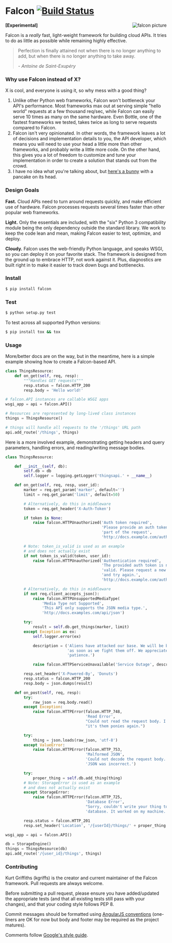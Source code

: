 Falcon [![Build Status](https://travis-ci.org/racker/falcon.png)](https://travis-ci.org/racker/falcon)
======

<img align="right" style="padding-left: 10px" src="https://upload.wikimedia.org/wikipedia/commons/thumb/3/39/Brown-Falcon%2C-Vic%2C-3.1.2008.jpg/160px-Brown-Falcon%2C-Vic%2C-3.1.2008.jpg" alt="falcon picture" />

**[Experimental]**

Falcon is a *really* fast, light-weight framework for building cloud APIs. It tries to do as little as possible while remaining highly effective.

> Perfection is finally attained not when there is no longer anything to add, but when there is no longer anything to take away.
>
> *- Antoine de Saint-Exupéry*

### Why use Falcon instead of X? ###

X is cool, and everyone is using it, so why mess with a good thing?

1. Unlike other Python web frameworks, Falcon won't bottleneck your API's performance. Most frameworks max out at serving simple "hello world" requests at a few thousand req/sec, while Falcon can easily serve 10 times as many on the same hardware. Even Bottle, one of the fastest frameworks we tested, takes twice as long to serve requests compared to Falcon.
2. Falcon isn't very opinionated. In other words, the framework leaves a lot of decisions and implementation details to you, the API developer, which means you will need to use your head a little more than other frameworks, and probably write a little more code. On the other hand, this gives you a lot of freedom to customize and tune your implementation in order to create a solution that stands out from the crowd. 
3. I have no idea what you're talking about, but [here's a bunny][bunny] with a pancake on its head.

[bunny]: http://www.thepartyanimal-blog.org/wp-content/uploads/2012/04/pancake_bunny.jpg

### Design Goals ###

**Fast.** Cloud APIs need to turn around requests quickly, and make efficient use of hardware. Falcon processes requests several times faster than other popular web frameworks.

**Light.** Only the essentials are included, with the "six" Python 3 compatibility module being the only dependency outside the standard library. We work to keep the code lean and mean, making Falcon easier to test, optimize, and deploy. 

**Cloudy.** Falcon uses the web-friendly Python language, and speaks WSGI, so you can deploy it on your favorite stack. The framework is designed from the ground up to embrace HTTP, not work against it. Plus, diagnostics are built right in to make it easier to track down bugs and bottlenecks.


### Install ###

```bash
$ pip install falcon
```

### Test ###

```bash
$ python setup.py test
```

To test across all supported Python versions:

```bash
$ pip install tox && tox
```

### Usage ###

More/better docs are on the way, but in the meantime, here is a simple example showing how to create a Falcon-based API.

```python
class ThingsResource:
    def on_get(self, req, resp):
        """Handles GET requests"""
        resp.status = falcon.HTTP_200
        resp.body = 'Hello world!'

# falcon.API instances are callable WSGI apps
wsgi_app = api = falcon.API()

# Resources are represented by long-lived class instances
things = ThingsResource()

# things will handle all requests to the '/things' URL path
api.add_route('/things', things)
```

Here is a more involved example, demonstrating getting headers and query parameters, handling errors, and reading/writing message bodies.

```python
class ThingsResource:

    def __init__(self, db):
        self.db = db
        self.logger = logging.getLogger('thingsapi.' + __name__)

    def on_get(self, req, resp, user_id):
        marker = req.get_param('marker', default='')
        limit = req.get_param('limit', default=50)

        # Alternatively, do this in middleware
        token = req.get_header('X-Auth-Token')

        if token is None:
            raise falcon.HTTPUnauthorized('Auth token required',
                                          'Please provide an auth token as '
                                          'part of the request',
                                          'http://docs.example.com/auth')

        # Note: token_is_valid is used as an example
        # and does not actually exist
        if not token_is_valid(token, user_id):
            raise falcon.HTTPUnauthorized('Authentication required',
                                          'The provided auth token is not '
                                          'valid. Please request a new token '
                                          'and try again.',
                                          'http://docs.example.com/auth')

        # Alternatively, do this in middleware
        if not req.client_accepts_json():
            raise falcon.HTTPUnsupportedMediaType(
                'Media Type not Supported',
                'This API only supports the JSON media type.',
                'http://docs.examples.com/api/json')

        try:
            result = self.db.get_things(marker, limit)
        except Exception as ex:
            self.logger.error(ex)

            description = ('Aliens have attacked our base. We will be back'
                           'as soon as we fight them off. We appreciate your'
                           'patience.')

            raise falcon.HTTPServiceUnavailable('Service Outage', description)

        resp.set_header('X-Powered-By', 'Donuts')
        resp.status = falcon.HTTP_200
        resp.body = json.dumps(result)

    def on_post(self, req, resp):
        try:
            raw_json = req.body.read()
        except Exception:
            raise falcon.HTTPError(falcon.HTTP_748,
                                   'Read Error',
                                   "Could not read the request body. I bet "
                                   "it's them ponies again.")

        try:
            thing = json.loads(raw_json, 'utf-8')
        except ValueError:
            raise falcon.HTTPError(falcon.HTTP_753,
                                   'Malformed JSON',
                                   'Could not decode the request body. The '
                                   'JSON was incorrect.')

        try:
            proper_thing = self.db.add_thing(thing)
        # Note: StorageError is used as an example
        # and does not actually exist
        except StorageError:
            raise falcon.HTTPError(falcon.HTTP_725,
                                   'Database Error',
                                   "Sorry, couldn't write your thing to the "
                                   'database. It worked on my machine.')

        resp.status = falcon.HTTP_201
        resp.set_header('Location', '/{userId}/things/' + proper_thing.id)

wsgi_app = api = falcon.API()

db = StorageEngine()
things = ThingsResource(db)
api.add_route('/{user_id}/things', things)

```

### Contributing ###

Kurt Griffiths (kgriffs) is the creator and current maintainer of the Falcon framework. Pull requests are always welcome. 

Before submitting a pull request, please ensure you have added/updated the appropriate tests (and that all existing tests still pass with your changes), and that your coding style follows PEP 8. 

Commit messages should be formatted using [AngularJS conventions][ajs] (one-liners are OK for now but body and footer may be required as the project matures). 

Comments follow [Google's style guide][goog-style-comments].

[ajs]: http://goo.gl/QpbS7
[goog-style-comments]: http://google-styleguide.googlecode.com/svn/trunk/pyguide.html#Comments

